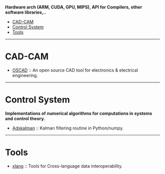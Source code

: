 **Hardware arch (ARM, CUDA, GPU, MIPS), API for Compilers, other software libraries,..**

- [CAD-CAM](#cad-cam)
- [Control System](#control-system)
- [Tools](#tools)

----

# CAD-CAM
- [OSCAD](https://github.com/hardythe1/OSCAD) :: An open source CAD tool for electronics & electrical engineering.

----

# Control System
**Implementations of numerical algorithms for computations in systems and control theory.**

- [Adskalman](https://github.com/astraw/adskalman) :: Kalman filtering routine in Python/numpy.

----

# Tools
- [xlang](https://github.com/darpa-xdata/xlang) :: Tools for Cross-language data interoperability.

